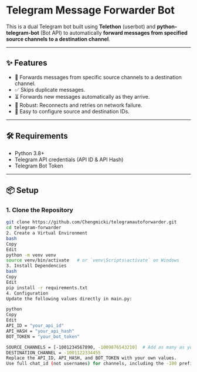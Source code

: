 
# Telegram Message Forwarder Bot

This is a dual Telegram bot built using **Telethon** (userbot) and **python-telegram-bot** (Bot API) to automatically **forward messages from specified source channels to a destination channel**.

---

## ✨ Features

- 📨 Forwards messages from specific source channels to a destination channel.
- ✅ Skips duplicate messages.
- ⏳ Forwards new messages automatically as they arrive.
- 🔄 Robust: Reconnects and retries on network failure.
- 🔧 Easy to configure source and destination IDs.

---

## 🛠️ Requirements

- Python 3.8+
- Telegram API credentials (API ID & API Hash)
- Telegram Bot Token

---

## 📦 Setup

### 1. Clone the Repository

```bash
git clone https://github.com/Chengmicki/telegramautoforwarder.git
cd telegram-forwarder
2. Create a Virtual Environment
bash
Copy
Edit
python -m venv venv
source venv/bin/activate   # or `venv\Scripts\activate` on Windows
3. Install Dependencies
bash
Copy
Edit
pip install -r requirements.txt
4. Configuration
Update the following values directly in main.py:

python
Copy
Edit
API_ID = "your_api_id"
API_HASH = "your_api_hash"
BOT_TOKEN = "your_bot_token"

SOURCE_CHANNELS = [-1001234567890, -1009876543210]  # Add as many as you want
DESTINATION_CHANNEL = -1001122334455
Replace the API_ID, API_HASH, and BOT_TOKEN with your own values.
Use full chat_id (not usernames) for channels, including the -100 prefix.